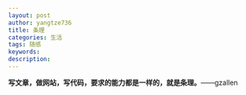 ```yaml
---
layout: post
author: yangtze736
title: 条理
categories: 生活
tags: 随感
keywords:
description:
---
```


**写文章，做网站，写代码，要求的能力都是一样的，就是条理。**——gzallen
